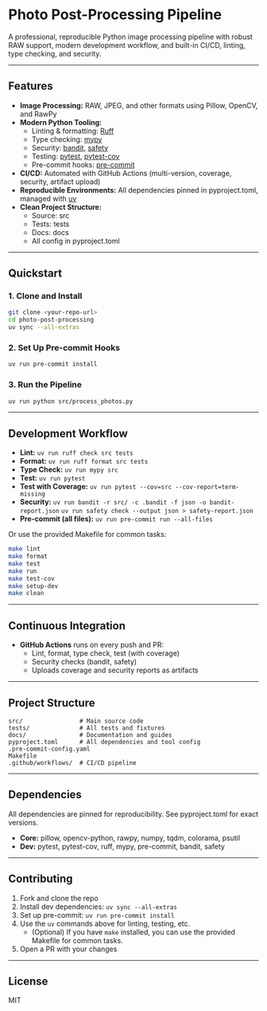 # Photo Post-Processing Pipeline

A professional, reproducible Python image processing pipeline with robust RAW support, modern development workflow, and built-in CI/CD, linting, type checking, and security.

---

## Features

- **Image Processing:** RAW, JPEG, and other formats using Pillow, OpenCV, and RawPy
- **Modern Python Tooling:**
  - Linting & formatting: [Ruff](https://pypi.org/project/ruff/)
  - Type checking: [mypy](https://pypi.org/project/mypy/)
  - Security: [bandit](https://pypi.org/project/bandit/), [safety](https://pypi.org/project/safety/)
  - Testing: [pytest](https://pypi.org/project/pytest/), [pytest-cov](https://pypi.org/project/pytest-cov/)
  - Pre-commit hooks: [pre-commit](https://pre-commit.com/)
- **CI/CD:** Automated with GitHub Actions (multi-version, coverage, security, artifact upload)
- **Reproducible Environments:** All dependencies pinned in pyproject.toml, managed with [uv](https://github.com/astral-sh/uv)
- **Clean Project Structure:**
  - Source: src
  - Tests: tests
  - Docs: docs
  - All config in pyproject.toml

---

## Quickstart

### 1. Clone and Install

```sh
git clone <your-repo-url>
cd photo-post-processing
uv sync --all-extras
```

### 2. Set Up Pre-commit Hooks

```sh
uv run pre-commit install
```

### 3. Run the Pipeline

```sh
uv run python src/process_photos.py
```

---

## Development Workflow

- **Lint:**
  `uv run ruff check src tests`
- **Format:**
  `uv run ruff format src tests`
- **Type Check:**
  `uv run mypy src`
- **Test:**
  `uv run pytest`
- **Test with Coverage:**
  `uv run pytest --cov=src --cov-report=term-missing`
- **Security:**
  `uv run bandit -r src/ -c .bandit -f json -o bandit-report.json`
  `uv run safety check --output json > safety-report.json`
- **Pre-commit (all files):**
  `uv run pre-commit run --all-files`

Or use the provided Makefile for common tasks:

```sh
make lint
make format
make test
make run
make test-cov
make setup-dev
make clean
```

---

## Continuous Integration

- **GitHub Actions** runs on every push and PR:
  - Lint, format, type check, test (with coverage)
  - Security checks (bandit, safety)
  - Uploads coverage and security reports as artifacts

---

## Project Structure

```
src/                # Main source code
tests/              # All tests and fixtures
docs/               # Documentation and guides
pyproject.toml      # All dependencies and tool config
.pre-commit-config.yaml
Makefile
.github/workflows/  # CI/CD pipeline
```

---

## Dependencies

All dependencies are pinned for reproducibility.
See pyproject.toml for exact versions.

- **Core:** pillow, opencv-python, rawpy, numpy, tqdm, colorama, psutil
- **Dev:** pytest, pytest-cov, ruff, mypy, pre-commit, bandit, safety

---

## Contributing

1. Fork and clone the repo
2. Install dev dependencies: `uv sync --all-extras`
3. Set up pre-commit: `uv run pre-commit install`
4. Use the `uv` commands above for linting, testing, etc.
   - (Optional) If you have `make` installed, you can use the provided Makefile for common tasks.
5. Open a PR with your changes

---

## License

MIT
